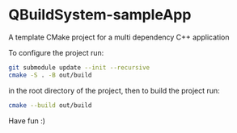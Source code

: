 # QBuildSystem-sampleApp
A template CMake project for a multi dependency C++ application

To configure the project run:

```bash
git submodule update --init --recursive
cmake -S . -B out/build
```

in the root directory of the project, then to build the project run:

```bash
cmake --build out/build
```

Have fun :)
